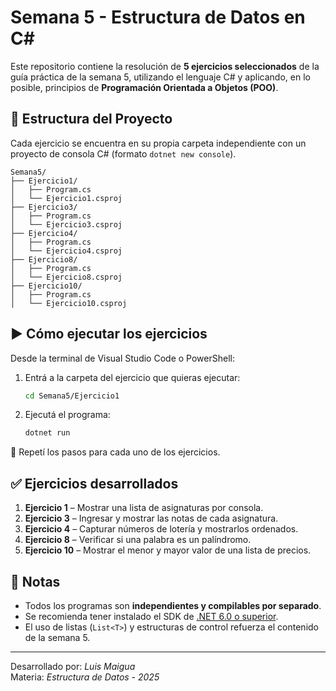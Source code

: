 # Semana 5 - Estructura de Datos en C#

Este repositorio contiene la resolución de **5 ejercicios seleccionados** de la guía práctica de la semana 5, utilizando el lenguaje C# y aplicando, en lo posible, principios de **Programación Orientada a Objetos (POO)**.

## 📁 Estructura del Proyecto

Cada ejercicio se encuentra en su propia carpeta independiente con un proyecto de consola C# (formato `dotnet new console`).

```
Semana5/
├── Ejercicio1/
│   ├── Program.cs
│   └── Ejercicio1.csproj
├── Ejercicio3/
│   ├── Program.cs
│   └── Ejercicio3.csproj
├── Ejercicio4/
│   ├── Program.cs
│   └── Ejercicio4.csproj
├── Ejercicio8/
│   ├── Program.cs
│   └── Ejercicio8.csproj
├── Ejercicio10/
│   ├── Program.cs
│   └── Ejercicio10.csproj
```

## ▶️ Cómo ejecutar los ejercicios

Desde la terminal de Visual Studio Code o PowerShell:

1. Entrá a la carpeta del ejercicio que quieras ejecutar:
   ```bash
   cd Semana5/Ejercicio1
   ```

2. Ejecutá el programa:
   ```bash
   dotnet run
   ```

🔁 Repetí los pasos para cada uno de los ejercicios.

## ✅ Ejercicios desarrollados

1. **Ejercicio 1** – Mostrar una lista de asignaturas por consola.
2. **Ejercicio 3** – Ingresar y mostrar las notas de cada asignatura.
3. **Ejercicio 4** – Capturar números de lotería y mostrarlos ordenados.
4. **Ejercicio 8** – Verificar si una palabra es un palíndromo.
5. **Ejercicio 10** – Mostrar el menor y mayor valor de una lista de precios.

## 💬 Notas

- Todos los programas son **independientes y compilables por separado**.
- Se recomienda tener instalado el SDK de [.NET 6.0 o superior](https://dotnet.microsoft.com/en-us/download).
- El uso de listas (`List<T>`) y estructuras de control refuerza el contenido de la semana 5.

---

Desarrollado por: *Luis Maigua*  
Materia: *Estructura de Datos - 2025*
